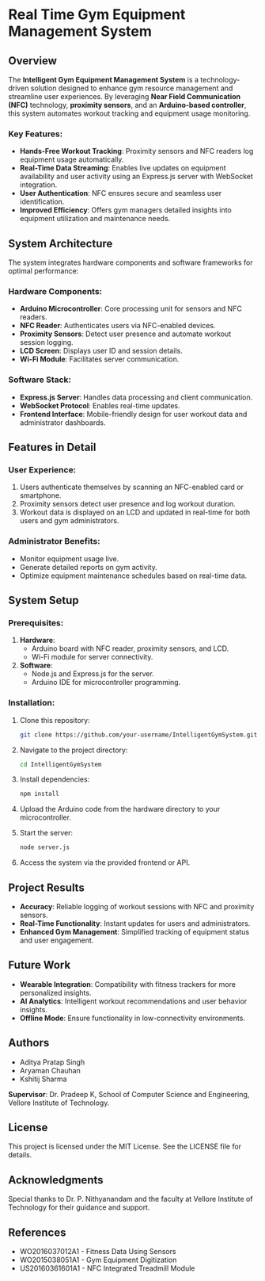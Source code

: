 # Real Time Gym Equipment Management System
## Overview
The **Intelligent Gym Equipment Management System** is a technology-driven solution designed to enhance gym resource management and streamline user experiences. By leveraging **Near Field Communication (NFC)** technology, **proximity sensors**, and an **Arduino-based controller**, this system automates workout tracking and equipment usage monitoring.

### Key Features:
- **Hands-Free Workout Tracking**: Proximity sensors and NFC readers log equipment usage automatically.
- **Real-Time Data Streaming**: Enables live updates on equipment availability and user activity using an Express.js server with WebSocket integration.
- **User Authentication**: NFC ensures secure and seamless user identification.
- **Improved Efficiency**: Offers gym managers detailed insights into equipment utilization and maintenance needs.

## System Architecture
The system integrates hardware components and software frameworks for optimal performance:

### Hardware Components:
- **Arduino Microcontroller**: Core processing unit for sensors and NFC readers.
- **NFC Reader**: Authenticates users via NFC-enabled devices.
- **Proximity Sensors**: Detect user presence and automate workout session logging.
- **LCD Screen**: Displays user ID and session details.
- **Wi-Fi Module**: Facilitates server communication.

### Software Stack:
- **Express.js Server**: Handles data processing and client communication.
- **WebSocket Protocol**: Enables real-time updates.
- **Frontend Interface**: Mobile-friendly design for user workout data and administrator dashboards.

## Features in Detail
### User Experience:
1. Users authenticate themselves by scanning an NFC-enabled card or smartphone.
2. Proximity sensors detect user presence and log workout duration.
3. Workout data is displayed on an LCD and updated in real-time for both users and gym administrators.

### Administrator Benefits:
- Monitor equipment usage live.
- Generate detailed reports on gym activity.
- Optimize equipment maintenance schedules based on real-time data.

## System Setup
### Prerequisites:
1. **Hardware**:
   - Arduino board with NFC reader, proximity sensors, and LCD.
   - Wi-Fi module for server connectivity.
2. **Software**:
   - Node.js and Express.js for the server.
   - Arduino IDE for microcontroller programming.

### Installation:
1. Clone this repository:
   ```bash
   git clone https://github.com/your-username/IntelligentGymSystem.git
   ```

2. Navigate to the project directory:
   ```bash
   cd IntelligentGymSystem
   ```

3. Install dependencies:
   ```bash
   npm install
   ```

4. Upload the Arduino code from the hardware directory to your microcontroller.

5. Start the server:
   ```bash
   node server.js
   ```

6. Access the system via the provided frontend or API.

## Project Results
- **Accuracy**: Reliable logging of workout sessions with NFC and proximity sensors.
- **Real-Time Functionality**: Instant updates for users and administrators.
- **Enhanced Gym Management**: Simplified tracking of equipment status and user engagement.

## Future Work
- **Wearable Integration**: Compatibility with fitness trackers for more personalized insights.
- **AI Analytics**: Intelligent workout recommendations and user behavior insights.
- **Offline Mode**: Ensure functionality in low-connectivity environments.

## Authors
- Aditya Pratap Singh
- Aryaman Chauhan
- Kshitij Sharma

**Supervisor**: Dr. Pradeep K, School of Computer Science and Engineering, Vellore Institute of Technology.

## License
This project is licensed under the MIT License. See the LICENSE file for details.

## Acknowledgments
Special thanks to Dr. P. Nithyanandam and the faculty at Vellore Institute of Technology for their guidance and support.

## References
- WO2016037012A1 - Fitness Data Using Sensors
- WO2015038051A1 - Gym Equipment Digitization
- US20160361601A1 - NFC Integrated Treadmill Module
